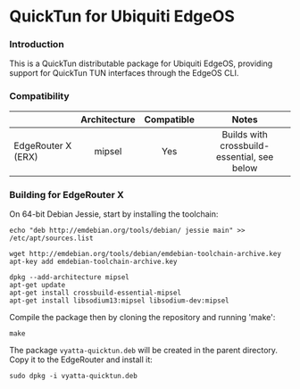 # QuickTun for Ubiquiti EdgeOS

### Introduction

This is a QuickTun distributable package for Ubiquiti EdgeOS, providing support for QuickTun TUN interfaces through the EdgeOS CLI. 

### Compatibility

|                       | Architecture | Compatible |                      Notes                     |
|-----------------------|:------------:|:----------:|:----------------------------------------------:|
|    EdgeRouter X (ERX) |    mipsel    |     Yes    | Builds with crossbuild-essential, see below    |

### Building for EdgeRouter X

On 64-bit Debian Jessie, start by installing the toolchain:
```
echo "deb http://emdebian.org/tools/debian/ jessie main" >> /etc/apt/sources.list

wget http://emdebian.org/tools/debian/emdebian-toolchain-archive.key
apt-key add emdebian-toolchain-archive.key

dpkg --add-architecture mipsel
apt-get update
apt-get install crossbuild-essential-mipsel
apt-get install libsodium13:mipsel libsodium-dev:mipsel
```
Compile the package then by cloning the repository and running 'make':
```
make
```
The package `vyatta-quicktun.deb` will be created in the parent directory. Copy it to the EdgeRouter and install it:
```
sudo dpkg -i vyatta-quicktun.deb
```
